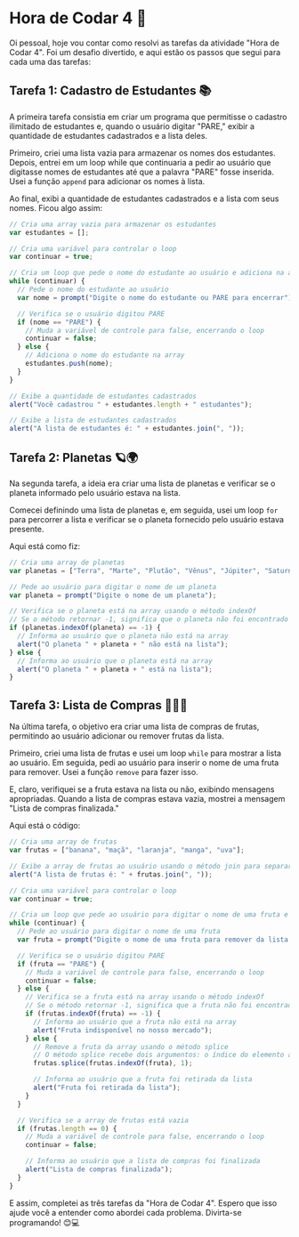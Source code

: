 # Hora de Codar 4 🚀

Oi pessoal, hoje vou contar como resolvi as tarefas da atividade "Hora de Codar 4". Foi um desafio divertido, e aqui estão os passos que segui para cada uma das tarefas:

## Tarefa 1: Cadastro de Estudantes 📚

A primeira tarefa consistia em criar um programa que permitisse o cadastro ilimitado de estudantes e, quando o usuário digitar "PARE," exibir a quantidade de estudantes cadastrados e a lista deles. 

Primeiro, criei uma lista vazia para armazenar os nomes dos estudantes. Depois, entrei em um loop while que continuaria a pedir ao usuário que digitasse nomes de estudantes até que a palavra "PARE" fosse inserida. Usei a função `append` para adicionar os nomes à lista.

Ao final, exibi a quantidade de estudantes cadastrados e a lista com seus nomes. Ficou algo assim:

```js
// Cria uma array vazia para armazenar os estudantes
var estudantes = [];

// Cria uma variável para controlar o loop
var continuar = true;

// Cria um loop que pede o nome do estudante ao usuário e adiciona na array
while (continuar) {
  // Pede o nome do estudante ao usuário
  var nome = prompt("Digite o nome do estudante ou PARE para encerrar");

  // Verifica se o usuário digitou PARE
  if (nome == "PARE") {
    // Muda a variável de controle para false, encerrando o loop
    continuar = false;
  } else {
    // Adiciona o nome do estudante na array
    estudantes.push(nome);
  }
}

// Exibe a quantidade de estudantes cadastrados
alert("Você cadastrou " + estudantes.length + " estudantes");

// Exibe a lista de estudantes cadastrados
alert("A lista de estudantes é: " + estudantes.join(", "));
```

## Tarefa 2: Planetas 🪐🌍

Na segunda tarefa, a ideia era criar uma lista de planetas e verificar se o planeta informado pelo usuário estava na lista.

Comecei definindo uma lista de planetas e, em seguida, usei um loop `for` para percorrer a lista e verificar se o planeta fornecido pelo usuário estava presente.

Aqui está como fiz:

```js
// Cria uma array de planetas
var planetas = ["Terra", "Marte", "Plutão", "Vênus", "Júpiter", "Saturno"];

// Pede ao usuário para digitar o nome de um planeta
var planeta = prompt("Digite o nome de um planeta");

// Verifica se o planeta está na array usando o método indexOf
// Se o método retornar -1, significa que o planeta não foi encontrado na array
if (planetas.indexOf(planeta) == -1) {
  // Informa ao usuário que o planeta não está na array
  alert("O planeta " + planeta + " não está na lista");
} else {
  // Informa ao usuário que o planeta está na array
  alert("O planeta " + planeta + " está na lista");
}
```

## Tarefa 3: Lista de Compras 🍎🍌🍊

Na última tarefa, o objetivo era criar uma lista de compras de frutas, permitindo ao usuário adicionar ou remover frutas da lista.

Primeiro, criei uma lista de frutas e usei um loop `while` para mostrar a lista ao usuário. Em seguida, pedi ao usuário para inserir o nome de uma fruta para remover. Usei a função `remove` para fazer isso. 

E, claro, verifiquei se a fruta estava na lista ou não, exibindo mensagens apropriadas. Quando a lista de compras estava vazia, mostrei a mensagem "Lista de compras finalizada."

Aqui está o código:

```js
// Cria uma array de frutas
var frutas = ["banana", "maçã", "laranja", "manga", "uva"];

// Exibe a array de frutas ao usuário usando o método join para separar os elementos por vírgula
alert("A lista de frutas é: " + frutas.join(", "));

// Cria uma variável para controlar o loop
var continuar = true;

// Cria um loop que pede ao usuário para digitar o nome de uma fruta e remove da array se estiver presente
while (continuar) {
  // Pede ao usuário para digitar o nome de uma fruta
  var fruta = prompt("Digite o nome de uma fruta para remover da lista ou PARE para encerrar");

  // Verifica se o usuário digitou PARE
  if (fruta == "PARE") {
    // Muda a variável de controle para false, encerrando o loop
    continuar = false;
  } else {
    // Verifica se a fruta está na array usando o método indexOf
    // Se o método retornar -1, significa que a fruta não foi encontrada na array
    if (frutas.indexOf(fruta) == -1) {
      // Informa ao usuário que a fruta não está na array
      alert("Fruta indisponível no nosso mercado");
    } else {
      // Remove a fruta da array usando o método splice
      // O método splice recebe dois argumentos: o índice do elemento a ser removido e a quantidade de elementos a serem removidos
      frutas.splice(frutas.indexOf(fruta), 1);

      // Informa ao usuário que a fruta foi retirada da lista
      alert("Fruta foi retirada da lista");
    }
  }

  // Verifica se a array de frutas está vazia
  if (frutas.length == 0) {
    // Muda a variável de controle para false, encerrando o loop
    continuar = false;

    // Informa ao usuário que a lista de compras foi finalizada
    alert("Lista de compras finalizada");
  }
}

```

E assim, completei as três tarefas da "Hora de Codar 4". Espero que isso ajude você a entender como abordei cada problema. Divirta-se programando! 😊💻
